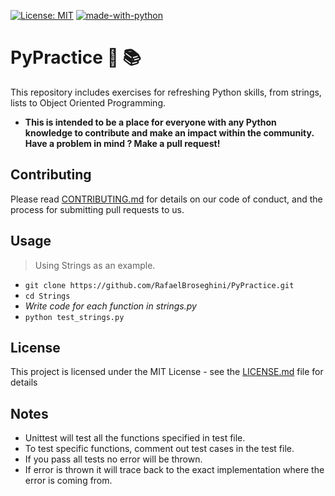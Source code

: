 [![License: MIT](https://img.shields.io/badge/License-MIT-yellow.svg)](https://opensource.org/licenses/MIT)
[![made-with-python](https://img.shields.io/badge/Made%20with-Python-1f425f.svg)](https://www.python.org/)

# PyPractice :snake: :books:
This repository includes exercises for refreshing Python skills, from strings, lists to Object Oriented Programming.

* **This is intended to be a place for everyone with any Python knowledge to contribute
and make an impact within the community. Have a problem in mind ? Make a pull request!**



## Contributing
Please read [CONTRIBUTING.md](https://github.com/RafaelBroseghini/PyPractice/blob/master/Contributing.md) for details on our code of conduct, and the process for submitting pull requests to us.
  
## Usage
> Using Strings as an example.
* `git clone https://github.com/RafaelBroseghini/PyPractice.git`
* `cd Strings`
* *Write code for each function in strings.py*
* `python test_strings.py`

## License
This project is licensed under the MIT License - see the [LICENSE.md](https://github.com/RafaelBroseghini/PyPractice/blob/master/LICENSE.md) file for details

## Notes
* Unittest will test all the functions specified in test file.
* To test specific functions, comment out test cases in the test file.
* If you pass all tests no error will be thrown.
* If error is thrown it will trace back to the exact implementation where the error is coming from.
